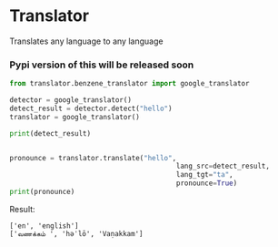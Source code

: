 # Translator
Translates any language to any language 

<h3>Pypi version of this will be released soon</h3> 

```py
from translator.benzene_translator import google_translator

detector = google_translator()
detect_result = detector.detect("hello")
translator = google_translator()

print(detect_result)


pronounce = translator.translate("hello",
                                         lang_src=detect_result,
                                         lang_tgt="ta",
                                         pronounce=True)
print(pronounce)
```

Result:
``` console
['en', 'english']
['வணக்கம் ', 'həˈlō', 'Vaṇakkam']
```
